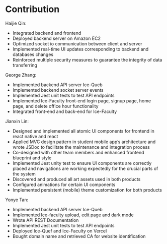 # Contribution

Haijie Qin:

- Integrated backend and frontend
- Deployed backend server on Amazon EC2
- Optimized socket io communication between client and server
- Implemented real-time UI updates corresponding to backend and databases changes
- Reinforced multiple security measures to guarantee the integrity of data transferring

George Zhang:

- Implemented backend API server Ice-Queb
- Implemented backend socket server events
- Implemented Jest unit tests to test API endpoints
- Implemented Ice-Faculty front-end login page, signup page, home page, and delete office hour functionality
- Integrated front-end and back-end for Ice-Faculty

Jianxin Lin:

- Designed and implemented all atomic UI components for frontend in react native and react
- Applied MVC design pattern in student mobile app’s architecture and wrote JSDoc to facilitate the maintenance and integration process
- Co-designed with other team members and enhanced frontend blueprint and style
- Implemented Jest unity test to ensure UI components are correctly placed and navigations are working expectedly for the crucial parts of the system
- Discovered and produced all art assets used in both products
- Configured animations for certain UI components
- Implemented persistent (mobile) theme customization for both products

Yonye Tan:

- Implemented backend API server Ice-Queb
- Implemented Ice-faculty upload, edit page and dark mode
- Wrote API REST Documentation
- Implemented Jest unit tests to test API endpoints
- Deployed Ice-Quef and Ice-Faculty on Vercel
- Bought domain name and retrieved CA for website identification